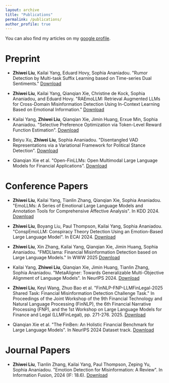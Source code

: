 ```yaml
---
layout: archive
title: "Publications"
permalink: /publications/
author_profile: true
---
```




You can also find my articles on my [google profile](https://scholar.google.com/citations?user=gfqqbIwAAAAJ&hl=en).

Preprint
======
- **Zhiwei Liu**, Kailai Yang, Eduard Hovy, Sophia Ananiadou. "Rumor Detection by Multi-task Suffix Learning based on Time-series Dual Sentiments." [Download](https://arxiv.org/abs/2502.14383)

- **Zhiwei Liu**, Kailai Yang, Qianqian Xie, Christine de Kock, Sophia Ananiadou, and Eduard Hovy. "RAEmoLLM: Retrieval Augmented LLMs for Cross-Domain Misinformation Detection Using In-Context Learning Based on Emotional Information." [Download](https://arxiv.org/abs/2406.11093)
  
- Kailai Yang, **Zhiwei Liu**, Qianqian Xie, Jimin Huang, Erxue Min, Sophia Ananiadou. "Selective Preference Optimization via Token-Level Reward Function Estimation". [Download](https://arxiv.org/abs/2406.11093)

- Beiyu Xu, **Zhiwei Liu**, Sophia Ananiadou. "Disentangled VAD Representations via a Variational Framework for Political Stance Detection". [Download](https://arxiv.org/abs/2406.11093)

- Qianqian Xie et al. "Open-FinLLMs: Open Multimodal Large Language Models for Financial Applications". [Download](https://arxiv.org/abs/2408.11878)


Conference Papers
======

- **Zhiwei Liu**, Kailai Yang, Tianlin Zhang, Qianqian Xie, Sophia Ananiadou. "EmoLLMs: A Series of Emotional Large Language Models and Annotation Tools for Comprehensive Affective Analysis". In KDD 2024. [Download](https://arxiv.org/abs/2401.08508)

- **Zhiwei Liu**, Boyang Liu, Paul Thompson, Kailai Yang, Sophia Ananiadou. "ConspEmoLLM: Conspiracy Theory Detection Using an Emotion-Based Large Language Model". In ECAI 2024. [Download](https://ebooks.iospress.nl/doi/10.3233/FAIA241060)

- **Zhiwei Liu**, Xin Zhang, Kailai Yang, Qianqian Xie, Jimin Huang, Sophia Ananiadou. "FMDLlama: Financial Misinformation Detection based on Large Language Models." In WWW 2025 [Download](https://arxiv.org/abs/2409.16452)

- Kailai Yang, **Zhiwei Liu**, Qianqian Xie, Jimin Huang, Tianlin Zhang, Sophia Ananiadou. "MetaAligner: Towards Generalizable Multi-Objective Alignment of Language Models". In NeurlPS 2024. [Download](https://arxiv.org/abs/2403.17141)

- **Zhiwei Liu**, Keyi Wang, Zhuo Bao et al. "FinNLP-FNP-LLMFinLegal-2025 Shared Task: Financial Misinformation Detection Challenge Task." In Proceedings of the Joint Workshop of the 9th Financial Technology and Natural Language Processing (FinNLP), the 6th Financial Narrative Processing (FNP), and the 1st Workshop on Large Language Models for Finance and Legal (LLMFinLegal), pp. 271-276. 2025. [Download](https://aclanthology.org/2025.finnlp-1.30/)

- Qianqian Xie et al. "The FinBen: An Holistic Financial Benchmark for Large Language Models". In NeurlPS 2024 Dataset track. [Download](https://arxiv.org/abs/2402.12659)


Journal Papers
======
- **Zhiwei Liu**, Tianlin Zhang, Kailai Yang, Paul Thompson, Zeping Yu, Sophia Ananiadou. "Emotion Detection for Misinformation: A Review". In Information Fusion, 2024 (IF: 18.6). [Download](https://doi.org/10.1016/j.inffus.2024.102300)
